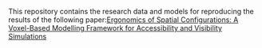 This repository contains the research data and models for reproducing the results of the following paper:[Ergonomics of Spatial Configurations: A Voxel-Based Modelling Framework for Accessibility and Visibility Simulations](https://www.frontiersin.org/articles/10.3389/fbuil.2023.1300843/abstract)
